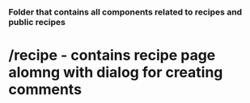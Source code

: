 ### Folder that contains all components related to recipes and public recipes

# /recipe - contains recipe page alomng with dialog for creating comments